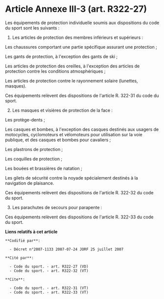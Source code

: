 # Article Annexe III-3 (art. R322-27)

Les équipements de protection individuelle soumis aux dispositions du code du sport sont les suivants : 

1. Les articles de protection des membres inférieurs et supérieurs : 

Les chaussures comportant une partie spécifique assurant une protection ; 

Les gants de protection, à l'exception des gants de ski ; 

Les articles de protection des oreilles, à l'exception des articles de protection contre les conditions atmosphériques ; 

Les articles de protection contre le rayonnement solaire (lunettes, masques). 

Ces équipements relèvent des dispositions de l'article R. 322-31 du code du sport. 

2. Les masques et visières de protection de la face : 

Les protège-dents ; 

Les casques et bombes, à l'exception des casques destinés aux usagers de motocycles, cyclomoteurs et vélomoteurs pour
utilisation sur la voie publique, et des casques et bombes pour cavaliers ; 

Les plastrons de protection ; 

Les coquilles de protection ; 

Les bouées et brassières de natation ; 

Les gilets de sécurité contre la noyade spécialement destinés à la navigation de plaisance. 

Ces équipements relèvent des dispositions de l'article R. 322-32 du code du sport. 

3. Les parachutes de secours pour parapente : 

Ces équipements relèvent des dispositions de l'article R. 322-33 du code du sport.

**Liens relatifs à cet article**

	**Codifié par**:

	  - Décret n°2007-1133 2007-07-24 JORF 25 juillet 2007

	**Cité par**:

	  - Code du sport. - art. R322-27 (VD)
	  - Code du sport. - art. R322-32 (VT)

	**Cite**:

	  - Code du sport. - art. R322-31 (VT)
	  - Code du sport. - art. R322-33 (VT)
